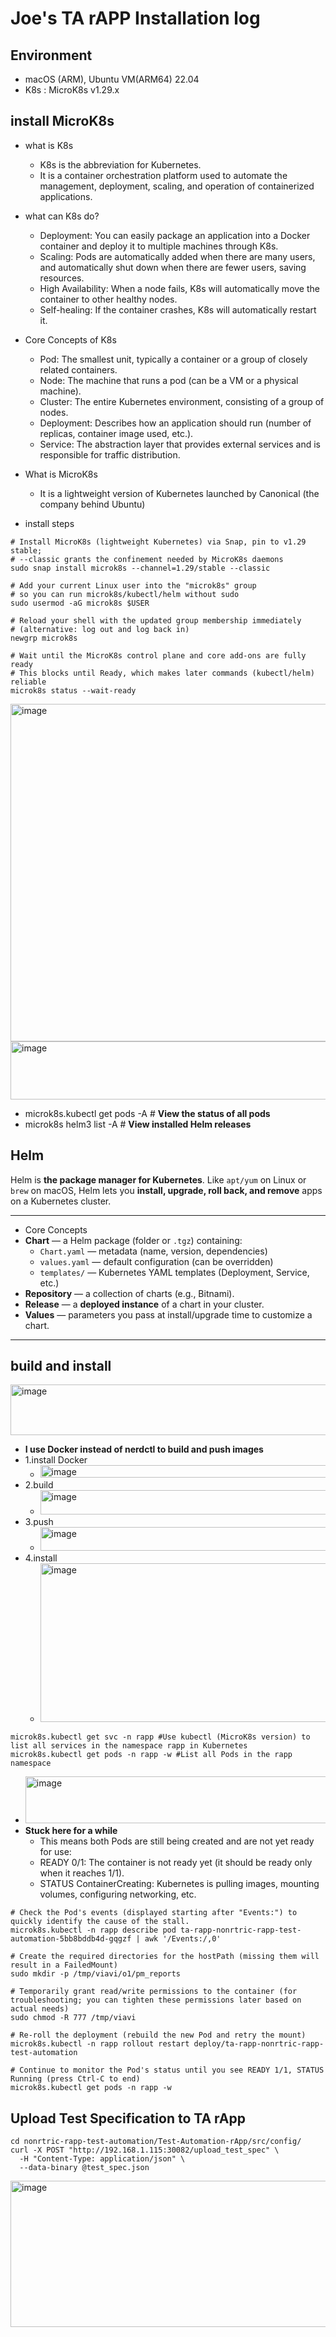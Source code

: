 # Joe's TA rAPP Installation log
## Environment
- macOS (ARM), Ubuntu VM(ARM64) 22.04
- K8s : MicroK8s v1.29.x

## install MicroK8s
- what is K8s
  - K8s is the abbreviation for Kubernetes.
  - It is a container orchestration platform used to automate the management, deployment, scaling, and operation of containerized applications.
- what can K8s do?
  - Deployment: You can easily package an application into a Docker container and deploy it to multiple machines through K8s.
  - Scaling: Pods are automatically added when there are many users, and automatically shut down when there are fewer users, saving resources.
  - High Availability: When a node fails, K8s will automatically move the container to other healthy nodes.
  - Self-healing: If the container crashes, K8s will automatically restart it.
- Core Concepts of K8s
  - Pod: The smallest unit, typically a container or a group of closely related containers.
  - Node: The machine that runs a pod (can be a VM or a physical machine).
  - Cluster: The entire Kubernetes environment, consisting of a group of nodes.
  - Deployment: Describes how an application should run (number of replicas, container image used, etc.).
  - Service: The abstraction layer that provides external services and is responsible for traffic distribution.

- What is MicroK8s
  - It is a lightweight version of Kubernetes launched by Canonical (the company behind Ubuntu)
 
- install steps
```
# Install MicroK8s (lightweight Kubernetes) via Snap, pin to v1.29 stable; 
# --classic grants the confinement needed by MicroK8s daemons
sudo snap install microk8s --channel=1.29/stable --classic

# Add your current Linux user into the "microk8s" group
# so you can run microk8s/kubectl/helm without sudo
sudo usermod -aG microk8s $USER

# Reload your shell with the updated group membership immediately
# (alternative: log out and log back in)
newgrp microk8s

# Wait until the MicroK8s control plane and core add-ons are fully ready
# This blocks until Ready, which makes later commands (kubectl/helm) reliable
microk8s status --wait-ready
```
<img width="875" height="540" alt="image" src="https://github.com/user-attachments/assets/1593f1a0-f8e6-4b59-93c1-c24f18985a99" />

<img width="705" height="93" alt="image" src="https://github.com/user-attachments/assets/73cbe509-e4c6-4824-a200-215caa243e5f" />

- microk8s.kubectl get pods -A # **View the status of all pods**
- microk8s helm3 list -A # **View installed Helm releases**

## Helm

Helm is **the package manager for Kubernetes**. Like `apt/yum` on Linux or `brew` on macOS, Helm lets you **install, upgrade, roll back, and remove** apps on a Kubernetes cluster.

---
- Core Concepts
- **Chart** — a Helm package (folder or `.tgz`) containing:
  - `Chart.yaml` — metadata (name, version, dependencies)
  - `values.yaml` — default configuration (can be overridden)
  - `templates/` — Kubernetes YAML templates (Deployment, Service, etc.)
- **Repository** — a collection of charts (e.g., Bitnami).
- **Release** — a **deployed instance** of a chart in your cluster.
- **Values** — parameters you pass at install/upgrade time to customize a chart.

---

## build and install
<img width="528" height="81" alt="image" src="https://github.com/user-attachments/assets/8be5df30-71fc-49a4-a4c5-ce01bcbb341c" />

- **I use Docker instead of nerdctl to build and push images**
- 1.install Docker
  - <img width="898" height="20" alt="image" src="https://github.com/user-attachments/assets/f3151a8c-a233-4fda-aad8-edf0a01f6126" />
- 2.build
  - <img width="875" height="39" alt="image" src="https://github.com/user-attachments/assets/54444087-ba62-4765-b969-4bfe9f9f6f96" />
- 3.push
  - <img width="875" height="38" alt="image" src="https://github.com/user-attachments/assets/e03d603b-cdd8-4a65-a57d-7c25b120df49" />
- 4.install
  - <img width="876" height="254" alt="image" src="https://github.com/user-attachments/assets/88eb1664-4210-48da-a478-f6e31ac6bdee" />

```
microk8s.kubectl get svc -n rapp #Use kubectl (MicroK8s version) to list all services in the namespace rapp in Kubernetes
microk8s.kubectl get pods -n rapp -w #List all Pods in the rapp namespace
```

- <img width="953" height="75" alt="image" src="https://github.com/user-attachments/assets/e688bc7a-598b-42b6-a60f-f45b63b55735" />
- **Stuck here for a while**
  - This means both Pods are still being created and are not yet ready for use:
  - READY 0/1: The container is not ready yet (it should be ready only when it reaches 1/1).
  - STATUS ContainerCreating: Kubernetes is pulling images, mounting volumes, configuring networking, etc.
 
```
# Check the Pod's events (displayed starting after "Events:") to quickly identify the cause of the stall.
microk8s.kubectl -n rapp describe pod ta-rapp-nonrtric-rapp-test-automation-5bb8bddb4d-gqgzf | awk '/Events:/,0'

# Create the required directories for the hostPath (missing them will result in a FailedMount)
sudo mkdir -p /tmp/viavi/o1/pm_reports

# Temporarily grant read/write permissions to the container (for troubleshooting; you can tighten these permissions later based on actual needs)
sudo chmod -R 777 /tmp/viavi

# Re-roll the deployment (rebuild the new Pod and retry the mount)
microk8s.kubectl -n rapp rollout restart deploy/ta-rapp-nonrtric-rapp-test-automation

# Continue to monitor the Pod's status until you see READY 1/1, STATUS Running (press Ctrl-C to end)
microk8s.kubectl get pods -n rapp -w

```

## Upload Test Specification to TA rApp
```
cd nonrtric-rapp-test-automation/Test-Automation-rApp/src/config/
curl -X POST "http://192.168.1.115:30082/upload_test_spec" \
  -H "Content-Type: application/json" \
  --data-binary @test_spec.json
```
<img width="871" height="234" alt="image" src="https://github.com/user-attachments/assets/11dd200a-588f-4277-bfef-1575e0704201" />
